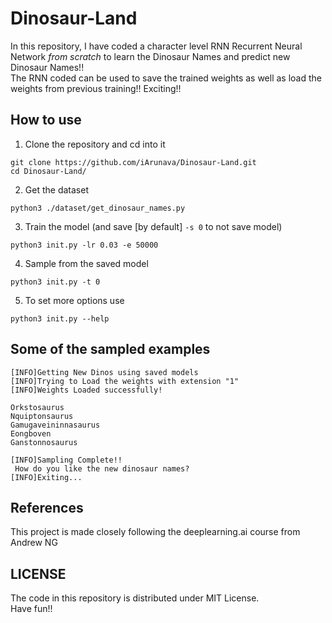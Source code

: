 # Dinosaur-Land

In this repository, I have coded a character level RNN Recurrent Neural Network *from scratch* to learn the Dinosaur Names
and predict new Dinosaur Names!! <br/>
The RNN coded can be used to save the trained weights as well as load the weights from previous training!!
Exciting!!

## How to use

1. Clone the repository and cd into it
```
git clone https://github.com/iArunava/Dinosaur-Land.git
cd Dinosaur-Land/
```

2. Get the dataset
```
python3 ./dataset/get_dinosaur_names.py
```

3. Train the model (and save [by default] `-s 0` to not save model)
```
python3 init.py -lr 0.03 -e 50000
```

4. Sample from the saved model
```
python3 init.py -t 0
```

5. To set more options use
```
python3 init.py --help
```

## Some of the sampled examples

```
[INFO]Getting New Dinos using saved models
[INFO]Trying to Load the weights with extension "1"
[INFO]Weights Loaded successfully!

Orkstosaurus
Nquiptonsaurus
Gamugaveininnasaurus
Eongboven
Ganstonnosaurus

[INFO]Sampling Complete!! 
 How do you like the new dinosaur names?
[INFO]Exiting...
```

## References

This project is made closely following the deeplearning.ai course from Andrew NG

## LICENSE

The code in this repository is distributed under MIT License. <br/>
Have fun!!
